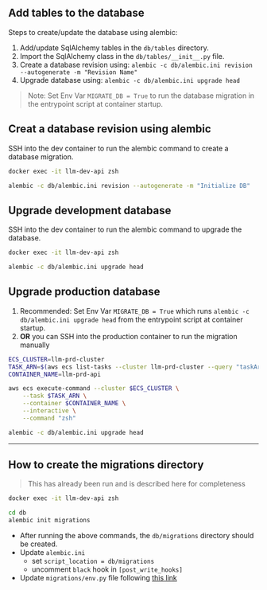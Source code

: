 ## Add tables to the database

Steps to create/update the database using alembic:

1. Add/update SqlAlchemy tables in the `db/tables` directory.
2. Import the SqlAlchemy class in the `db/tables/__init__.py` file.
3. Create a database revision using: `alembic -c db/alembic.ini revision --autogenerate -m "Revision Name"`
4. Upgrade database using: `alembic -c db/alembic.ini upgrade head`

> Note: Set Env Var `MIGRATE_DB = True` to run the database migration in the entrypoint script at container startup.

## Creat a database revision using alembic

SSH into the dev container to run the alembic command to create a database migration.

```bash
docker exec -it llm-dev-api zsh

alembic -c db/alembic.ini revision --autogenerate -m "Initialize DB"
```

## Upgrade development database

SSH into the dev container to run the alembic command to upgrade the database.

```bash
docker exec -it llm-dev-api zsh

alembic -c db/alembic.ini upgrade head
```

## Upgrade production database

1. Recommended: Set Env Var `MIGRATE_DB = True` which runs `alembic -c db/alembic.ini upgrade head` from the entrypoint script at container startup.
2. **OR** you can SSH into the production container to run the migration manually

```bash
ECS_CLUSTER=llm-prd-cluster
TASK_ARN=$(aws ecs list-tasks --cluster llm-prd-cluster --query "taskArns[0]" --output text)
CONTAINER_NAME=llm-prd-api

aws ecs execute-command --cluster $ECS_CLUSTER \
    --task $TASK_ARN \
    --container $CONTAINER_NAME \
    --interactive \
    --command "zsh"
```

```bash
alembic -c db/alembic.ini upgrade head
```

---

## How to create the migrations directory

> This has already been run and is described here for completeness

```bash
docker exec -it llm-dev-api zsh

cd db
alembic init migrations
```

- After running the above commands, the `db/migrations` directory should be created.
- Update `alembic.ini`
  - set `script_location = db/migrations`
  - uncomment `black` hook in `[post_write_hooks]`
- Update `migrations/env.py` file following [this link](https://alembic.sqlalchemy.org/en/latest/autogenerate.html)
